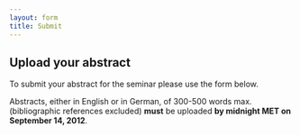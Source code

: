 ```yaml
---
layout: form
title: Submit
---
```


## Upload your abstract

To submit your abstract for the seminar please use the form below.

Abstracts, either in English or in German, of 300-500 words max. (bibliographic references excluded) **must** be uploaded **by midnight MET on September 14, 2012**.